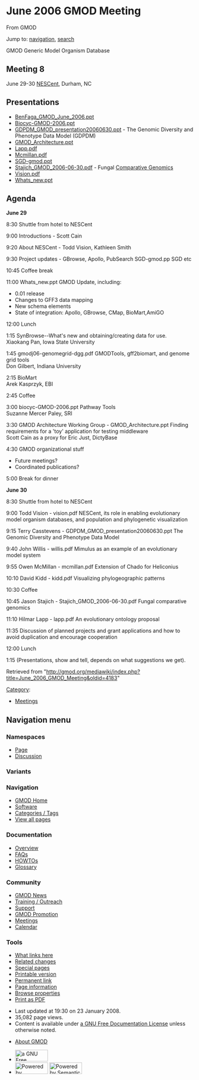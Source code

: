 <div id="mw-page-base" class="noprint">

</div>

<div id="mw-head-base" class="noprint">

</div>

<div id="content" class="mw-body" role="main">

<span id="top"></span>

<div id="mw-js-message" style="display:none;">

</div>



# <span dir="auto">June 2006 GMOD Meeting</span>

<div id="bodyContent">

<div id="siteSub">

From GMOD

</div>

<div id="contentSub">

</div>

<div id="jump-to-nav" class="mw-jump">

Jump to: [navigation](#mw-navigation), [search](#p-search)

</div>

<div id="mw-content-text" class="mw-content-ltr" lang="en" dir="ltr">

GMOD Generic Model Organism Database

  

## <span id="Meeting_8" class="mw-headline">Meeting 8</span>

June 29-30 <a href="http://nescent.org" class="external text"
rel="nofollow">NESCent</a>, Durham, NC

  

## <span id="Presentations" class="mw-headline">Presentations</span>

- <a href="../mediawiki/images/9/99/BenFaga_GMOD_June_2006.ppt"
  class="internal"
  title="BenFaga GMOD June 2006.ppt">BenFaga_GMOD_June_2006.ppt</a>
- <a href="../mediawiki/images/4/4c/Biocyc-GMOD-2006.ppt" class="internal"
  title="Biocyc-GMOD-2006.ppt">Biocyc-GMOD-2006.ppt</a>
- <a href="../mediawiki/images/3/3f/GDPDM_GMOD_presentation20060630.ppt"
  class="internal"
  title="GDPDM GMOD presentation20060630.ppt">GDPDM_GMOD_presentation20060630.ppt</a> -
  The Genomic Diversity and Phenotype Data Model (GDPDM)
- <a href="../mediawiki/images/8/84/GMOD_Architecture.ppt"
  class="internal" title="GMOD Architecture.ppt">GMOD_Architecture.ppt</a>
- <a href="../mediawiki/images/0/0a/Lapp.pdf" class="internal"
  title="Lapp.pdf">Lapp.pdf</a>‎
- <a href="../mediawiki/images/6/6f/Mcmillan.pdf" class="internal"
  title="Mcmillan.pdf">Mcmillan.pdf</a>‎
- <a href="../mediawiki/images/a/af/SGD-gmod.ppt" class="internal"
  title="SGD-gmod.ppt">SGD-gmod.ppt</a>
- <a href="../mediawiki/images/3/30/Stajich_GMOD_2006-06-30.pdf"
  class="internal"
  title="Stajich GMOD 2006-06-30.pdf">Stajich_GMOD_2006-06-30.pdf</a>‎ -
  Fungal [Comparative
  Genomics](Category:Comparative_Genomics "Category:Comparative Genomics")
- <a href="../mediawiki/images/b/bc/Vision.pdf" class="internal"
  title="Vision.pdf">Vision.pdf</a>‎
- <a href="../mediawiki/images/4/49/Whats_new.ppt" class="internal"
  title="Whats new.ppt">Whats_new.ppt</a>

## <span id="Agenda" class="mw-headline">Agenda</span>

**June 29**

8:30 Shuttle from hotel to NESCent

9:00 Introductions - Scott Cain

9:20 About NESCent - Todd Vision, Kathleen Smith

9:30 Project updates - GBrowse, Apollo, PubSearch SGD-gmod.pp SGD etc

10:45 Coffee break

11:00 Whats_new.ppt GMOD Update, including:

- 0.01 release
- Changes to GFF3 data mapping
- New schema elements
- State of integration: Apollo, GBrowse, CMap, BioMart,AmiGO

12:00 Lunch

1:15 SynBrowse--What's new and obtaining/creating data for use.  
Xiaokang Pan, Iowa State University

1:45 gmodj06-genomegrid-dgg.pdf GMODTools, gff2biomart, and genome grid
tools  
Don Gilbert, Indiana University

2:15 BioMart  
Arek Kasprzyk, EBI

2:45 Coffee

3:00 biocyc-GMOD-2006.ppt Pathway Tools  
Suzanne Mercer Paley, SRI

3:30 GMOD Architecture Working Group - GMOD_Architecture.ppt Finding
requirements for a 'toy' application for testing middleware  
Scott Cain as a proxy for Eric Just, DictyBase

4:30 GMOD organizational stuff

- Future meetings?
- Coordinated publications?

5:00 Break for dinner

**June 30**

8:30 Shuttle from hotel to NESCent

9:00 Todd Vision - vision.pdf NESCent, its role in enabling evolutionary
model organism databases, and population and phylogenetic visualization

9:15 Terry Casstevens - GDPDM_GMOD_presentation20060630.ppt The Genomic
Diversity and Phenotype Data Model

9:40 John Willis - willis.pdf Mimulus as an example of an evolutionary
model system

9:55 Owen McMillan - mcmillan.pdf Extension of Chado for Heliconius

10:10 David Kidd - kidd.pdf Visualizing phylogeographic patterns

10:30 Coffee

10:45 Jason Stajich - Stajich_GMOD_2006-06-30.pdf Fungal comparative
genomics

11:10 Hilmar Lapp - lapp.pdf An evolutionary ontology proposal

11:35 Discussion of planned projects and grant applications and how to
avoid duplication and encourage cooperation

12:00 Lunch

1:15 (Presentations, show and tell, depends on what suggestions we get).

</div>

<div class="printfooter">

Retrieved from
"<http://gmod.org/mediawiki/index.php?title=June_2006_GMOD_Meeting&oldid=4183>"

</div>

<div id="catlinks" class="catlinks">

<div id="mw-normal-catlinks" class="mw-normal-catlinks">

[Category](Special:Categories "Special:Categories"):

- [Meetings](Category:Meetings "Category:Meetings")

</div>

</div>

<div class="visualClear">

</div>

</div>

</div>

<div id="mw-navigation">

## Navigation menu

<div id="mw-head">



<div id="left-navigation">

<div id="p-namespaces" class="vectorTabs" role="navigation"
aria-labelledby="p-namespaces-label">

### Namespaces

- <span id="ca-nstab-main"><a href="June_2006_GMOD_Meeting" accesskey="c"
  title="View the content page [c]">Page</a></span>
- <span id="ca-talk"><a
  href="http://gmod.org/mediawiki/index.php?title=Talk:June_2006_GMOD_Meeting&amp;action=edit&amp;redlink=1"
  accesskey="t"
  title="Discussion about the content page [t]">Discussion</a></span>

</div>

<div id="p-variants" class="vectorMenu emptyPortlet" role="navigation"
aria-labelledby="p-variants-label">

### 

### Variants[](#)

<div class="menu">

</div>

</div>

</div>

<div id="right-navigation">





</div>



</div>

</div>

</div>

<div id="mw-panel">

<div id="p-logo" role="banner">

<a href="Main_Page"
style="background-image: url(../images/GMOD-cogs.png);"
title="Visit the main page"></a>

</div>

<div id="p-Navigation" class="portal" role="navigation"
aria-labelledby="p-Navigation-label">

### Navigation

<div class="body">

- <span id="n-GMOD-Home">[GMOD Home](Main_Page)</span>
- <span id="n-Software">[Software](GMOD_Components)</span>
- <span id="n-Categories-.2F-Tags">[Categories /
  Tags](Categories)</span>
- <span id="n-View-all-pages">[View all pages](Special:AllPages)</span>

</div>

</div>

<div id="p-Documentation" class="portal" role="navigation"
aria-labelledby="p-Documentation-label">

### Documentation

<div class="body">

- <span id="n-Overview">[Overview](Overview)</span>
- <span id="n-FAQs">[FAQs](Category:FAQ)</span>
- <span id="n-HOWTOs">[HOWTOs](Category:HOWTO)</span>
- <span id="n-Glossary">[Glossary](Glossary)</span>

</div>

</div>

<div id="p-Community" class="portal" role="navigation"
aria-labelledby="p-Community-label">

### Community

<div class="body">

- <span id="n-GMOD-News">[GMOD News](GMOD_News)</span>
- <span id="n-Training-.2F-Outreach">[Training /
  Outreach](Training_and_Outreach)</span>
- <span id="n-Support">[Support](Support)</span>
- <span id="n-GMOD-Promotion">[GMOD Promotion](GMOD_Promotion)</span>
- <span id="n-Meetings">[Meetings](Meetings)</span>
- <span id="n-Calendar">[Calendar](Calendar)</span>

</div>

</div>

<div id="p-tb" class="portal" role="navigation"
aria-labelledby="p-tb-label">

### Tools

<div class="body">

- <span id="t-whatlinkshere"><a href="Special:WhatLinksHere/June_2006_GMOD_Meeting" accesskey="j"
  title="A list of all wiki pages that link here [j]">What links here</a></span>
- <span id="t-recentchangeslinked"><a href="Special:RecentChangesLinked/June_2006_GMOD_Meeting"
  accesskey="k"
  title="Recent changes in pages linked from this page [k]">Related
  changes</a></span>
- <span id="t-specialpages"><a href="Special:SpecialPages" accesskey="q"
  title="A list of all special pages [q]">Special pages</a></span>
- <span id="t-print"><a
  href="http://gmod.org/mediawiki/index.php?title=June_2006_GMOD_Meeting&amp;printable=yes"
  rel="alternate" accesskey="p"
  title="Printable version of this page [p]">Printable version</a></span>
- <span id="t-permalink">[Permanent
  link](http://gmod.org/mediawiki/index.php?title=June_2006_GMOD_Meeting&oldid=4183 "Permanent link to this revision of the page")</span>
- <span id="t-info">[Page
  information](http://gmod.org/mediawiki/index.php?title=June_2006_GMOD_Meeting&action=info)</span>
- <span id="t-smwbrowselink"><a href="Special:Browse/June_2006_GMOD_Meeting" rel="smw-browse">Browse
  properties</a></span>
- <span id="t-pdf">[Print as
  PDF](http://gmod.org/mediawiki/index.php?title=Special:PdfPrint&page=June_2006_GMOD_Meeting)</span>

</div>

</div>

</div>

</div>

<div id="footer" role="contentinfo">

- <span id="footer-info-lastmod">Last updated at 19:30 on 23 January
  2008.</span>
- <span id="footer-info-viewcount">35,082 page views.</span>
- <span id="footer-info-copyright">Content is available under
  <a href="http://www.gnu.org/licenses/fdl-1.3.html" class="external"
  rel="nofollow">a GNU Free Documentation License</a> unless otherwise
  noted.</span>

<!-- -->

- <span id="footer-places-about">[About
  GMOD](GMOD:About "GMOD:About")</span>

<!-- -->

- <span id="footer-copyrightico">[<img src="http://www.gnu.org/graphics/gfdl-logo-small.png" width="88"
  height="31" alt="a GNU Free Documentation License" />](http://www.gnu.org/licenses/fdl-1.3.html)</span>
- <span id="footer-poweredbyico">[<img
  src="../mediawiki/skins/common/images/poweredby_mediawiki_88x31.png"
  width="88" height="31" alt="Powered by MediaWiki" />](http://www.mediawiki.org/)
  [<img
  src="../mediawiki/extensions/SemanticMediaWiki/resources/images/smw_button.png"
  width="88" height="31" alt="Powered by Semantic MediaWiki" />](https://www.semantic-mediawiki.org/wiki/Semantic_MediaWiki)</span>

<div style="clear:both">

</div>

</div>

